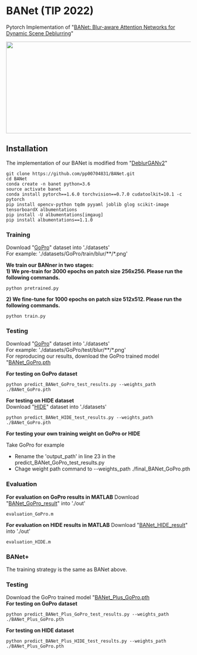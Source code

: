 # BANet (TIP 2022)
Pytorch Implementation of "[BANet: Blur-aware Attention Networks for Dynamic Scene Deblurring](https://arxiv.org/abs/2101.07518)"


<img src="./figure/Architecture.png" width = "1000" height = "250" div align=center />


## Installation
The implementation of our BANet is modified from "[DeblurGANv2](https://github.com/VITA-Group/DeblurGANv2)"
```
git clone https://github.com/pp00704831/BANet.git
cd BANet
conda create -n banet python=3.6
source activate banet
conda install pytorch==1.6.0 torchvision==0.7.0 cudatoolkit=10.1 -c pytorch
pip install opencv-python tqdm pyyaml joblib glog scikit-image tensorboardX albumentations
pip install -U albumentations[imgaug]
pip install albumentations==1.1.0
```

### **Training**
Download "[GoPro](https://drive.google.com/drive/folders/1sZokl0e1NIbQE9DF5d4q75nYTcX7nHvk?usp=sharing)" dataset into './datasets' </br>
For example: 
'./datasets/GoPro/train/blur/\*\*/\*.png'

**We train our BANner in two stages:** </br>
**1) We pre-train for 3000 epochs on patch size 256x256. Please run the following commands.** </br>
```
python pretrained.py
```

**2) We fine-tune for 1000 epochs on patch size 512x512. Please run the following commands.** </br>
```
python train.py
```

### **Testing**
Download "[GoPro](https://drive.google.com/drive/folders/1sZokl0e1NIbQE9DF5d4q75nYTcX7nHvk?usp=sharing)" dataset into './datasets' </br>
For example: 
'./datasets/GoPro/test/blur/\*\*/\*.png' </br>
For reproducing our results, download the GoPro trained model "[BANet_GoPro.pth](https://drive.google.com/drive/folders/1sZokl0e1NIbQE9DF5d4q75nYTcX7nHvk?usp=sharing)

**For testing on GoPro dataset**
```
python predict_BANet_GoPro_test_results.py --weights_path ./BANet_GoPro.pth 
```
**For testing on HIDE dataset** </br>
Download "[HIDE](https://drive.google.com/drive/folders/1sZokl0e1NIbQE9DF5d4q75nYTcX7nHvk?usp=sharing)" dataset into './datasets' </br>
```
python predict_BANet_HIDE_test_results.py --weights_path ./BANet_GoPro.pth 
```
**For testing your own training weight on GoPro or HIDE**  </br>

Take GoPro for example
* Rename the 'output_path' in line 23 in the predict_BANet_GoPro_test_results.py
* Chage weight path command to --weights_path ./final_BANet_GoPro.pth 


### **Evaluation**
**For evaluation on GoPro results in MATLAB**
Download "[BANet_GoPro_result](https://drive.google.com/drive/folders/1sZokl0e1NIbQE9DF5d4q75nYTcX7nHvk?usp=sharing)" into './out'
```
evaluation_GoPro.m
```
**For evaluation on HIDE results in MATLAB**
Download "[BANet_HIDE_result](https://drive.google.com/drive/folders/1sZokl0e1NIbQE9DF5d4q75nYTcX7nHvk?usp=sharing)" into './out'
```
evaluation_HIDE.m
```

### **BANet+** 
The training strategy is the same as BANet above. </br>
### **Testing**
Download the GoPro trained model "[BANet_Plus_GoPro.pth](https://drive.google.com/drive/folders/1sZokl0e1NIbQE9DF5d4q75nYTcX7nHvk?usp=sharing) </br>
**For testing on GoPro dataset**
```
python predict_BANet_Plus_GoPro_test_results.py --weights_path ./BANet_Plus_GoPro.pth 
```
**For testing on HIDE dataset**
```
python predict_BANet_Plus_HIDE_test_results.py --weights_path ./BANet_Plus_GoPro.pth 
```
